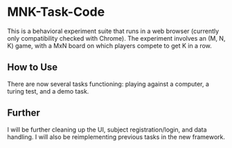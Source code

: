 # MNK-Task-Code
This is a behavioral experiment suite that runs in a web browser (currently only compatibility checked with Chrome). The experiment involves an (M, N, K) game, with a MxN board on which players compete to get K in a row.

## How to Use
There are now several tasks functioning: playing against a computer, a turing test, and a demo task.

## Further
I will be further cleaning up the UI, subject registration/login, and data handling. I will also be reimplementing previous tasks in the new framework.
